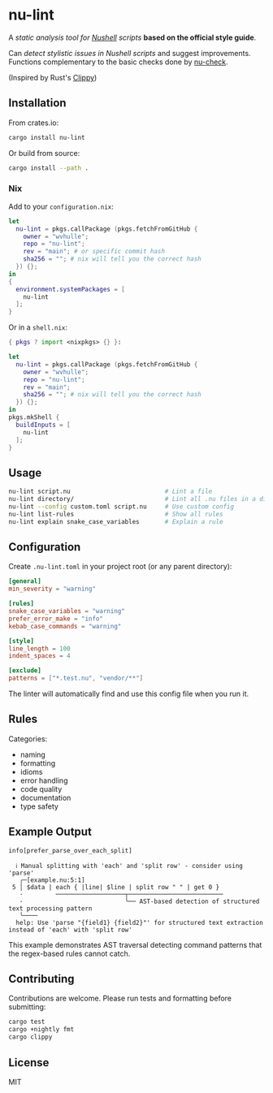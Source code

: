 # nu-lint

A *static analysis tool for [Nushell](https://www.nushell.sh/) scripts* **based on the official style guide**.

Can *detect stylistic issues in Nushell scripts* and suggest improvements. Functions complementary to the basic checks done by [nu-check](https://www.nushell.sh/commands/docs/nu-check.html).

(Inspired by Rust's [Clippy](https://github.com/rust-lang/rust-clippy))

## Installation

From crates.io:

```bash
cargo install nu-lint
```

Or build from source:

```bash
cargo install --path .
```

### Nix

Add to your `configuration.nix`:

```nix
let
  nu-lint = pkgs.callPackage (pkgs.fetchFromGitHub {
    owner = "wvhulle";
    repo = "nu-lint";
    rev = "main"; # or specific commit hash
    sha256 = ""; # nix will tell you the correct hash
  }) {};
in
{
  environment.systemPackages = [
    nu-lint
  ];
}
```

Or in a `shell.nix`:

```nix
{ pkgs ? import <nixpkgs> {} }:

let
  nu-lint = pkgs.callPackage (pkgs.fetchFromGitHub {
    owner = "wvhulle";
    repo = "nu-lint";
    rev = "main";
    sha256 = ""; # nix will tell you the correct hash
  }) {};
in
pkgs.mkShell {
  buildInputs = [
    nu-lint
  ];
}
```

## Usage

```bash
nu-lint script.nu                          # Lint a file
nu-lint directory/                         # Lint all .nu files in a directory
nu-lint --config custom.toml script.nu     # Use custom config
nu-lint list-rules                         # Show all rules
nu-lint explain snake_case_variables       # Explain a rule
```

## Configuration

Create `.nu-lint.toml` in your project root (or any parent directory):

```toml
[general]
min_severity = "warning"

[rules]
snake_case_variables = "warning"
prefer_error_make = "info"
kebab_case_commands = "warning"

[style]
line_length = 100
indent_spaces = 4

[exclude]
patterns = ["*.test.nu", "vendor/**"]
```

The linter will automatically find and use this config file when you run it.

## Rules

Categories:

- naming
- formatting
- idioms
- error handling
- code quality
- documentation
- type safety

## Example Output

```text
info[prefer_parse_over_each_split]

  ℹ Manual splitting with 'each' and 'split row' - consider using 'parse'
   ╭─[example.nu:5:1]
 5 │ $data | each { |line| $line | split row " " | get 0 }
   ·         ───────────────────┬──────────────────────────
   ·                            ╰── AST-based detection of structured text processing pattern
   ╰────
  help: Use 'parse "{field1} {field2}"' for structured text extraction instead of 'each' with 'split row'
```

This example demonstrates AST traversal detecting command patterns that the regex-based rules cannot catch.

## Contributing

Contributions are welcome. Please run tests and formatting before submitting:

```bash
cargo test
cargo +nightly fmt
cargo clippy
```

## License

MIT
